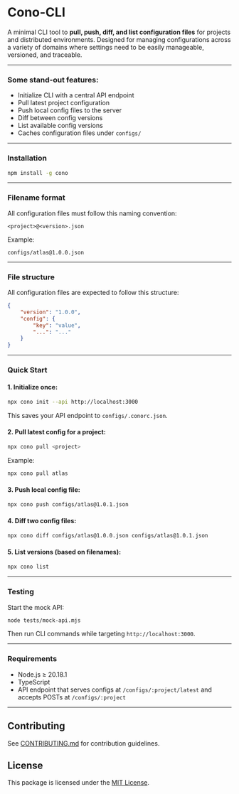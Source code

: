 # Cono-CLI

A minimal CLI tool to **pull, push, diff, and list configuration files** for projects and
distributed environments. Designed for managing configurations across a variety of domains where
settings need to be easily manageable, versioned, and traceable.

---

### Some stand-out features:

- Initialize CLI with a central API endpoint
- Pull latest project configuration
- Push local config files to the server
- Diff between config versions
- List available config versions
- Caches configuration files under `configs/`

---

### Installation

```bash
npm install -g cono
```

---

### Filename format

All configuration files must follow this naming convention:

```
<project>@<version>.json
```

Example:

```
configs/atlas@1.0.0.json
```

---

### File structure

All configuration files are expected to follow this structure:

```json
{
	"version": "1.0.0",
	"config": {
		"key": "value",
		"...": "..."
	}
}
```

---

### Quick Start

#### 1. Initialize once:

```bash
npx cono init --api http://localhost:3000
```

This saves your API endpoint to `configs/.conorc.json`.

#### 2. Pull latest config for a project:

```bash
npx cono pull <project>
```

Example:

```bash
npx cono pull atlas
```

#### 3. Push local config file:

```bash
npx cono push configs/atlas@1.0.1.json
```

#### 4. Diff two config files:

```bash
npx cono diff configs/atlas@1.0.0.json configs/atlas@1.0.1.json
```

#### 5. List versions (based on filenames):

```bash
npx cono list
```

---

### Testing

Start the mock API:

```bash
node tests/mock-api.mjs
```

Then run CLI commands while targeting `http://localhost:3000`.

---

### Requirements

- Node.js ≥ 20.18.1
- TypeScript
- API endpoint that serves configs at `/configs/:project/latest` and accepts POSTs at
  `/configs/:project`

---

## Contributing

See [CONTRIBUTING.md](CONTRIBUTING.md) for contribution guidelines.

## License

This package is licensed under the [MIT License](LICENSE).



